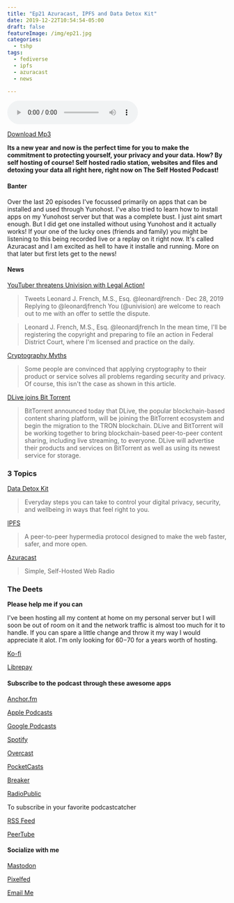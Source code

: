 ```yaml
---
title: "Ep21 Azuracast, IPFS and Data Detox Kit"
date: 2019-12-22T10:54:54-05:00
draft: false
featureImage: /img/ep21.jpg 
categories:
  - tshp
tags:
  - fediverse
  - ipfs
  - azuracast
  - news

---
```


<audio controls>
    <source src="https://archive.org/download/tshp-Ep21/tshp-Ep21.mp3">
    </audio>
    
[Download Mp3](https://archive.org/download/tshp-Ep21/tshp-Ep21.mp3) 

**Its a new year and now is the perfect time for you to make the commitment to protecting yourself, your privacy and your data. How? By self hosting of course! Self hosted radio station, websites and files and detoxing your data all right here, right now on The Self Hosted Podcast!**

#### Banter
Over the last 20 episodes I've focussed primarily on apps that can be installed and used through Yunohost. I've also tried to learn how to install apps on my Yunohost server but that was a complete bust. I just aint smart enough. But I did get one installed without using Yunohost and it actually works! If your one of the lucky ones (friends and family) you might be listening to this being recorded live or a replay on it right now. It's called Azuracast and I am excited as hell to have it installe and running. More on that later but first lets get to the news!
#### News
[YouTuber threatens Univision with Legal Action!](https://reclaimthenet.org/leonard-french-univsion-dmca-copyright/)

>Tweets
Leonard J. French, M.S., Esq. @leonardjfrench
 · Dec 28, 2019
Replying to @leonardjfrench
You (@univision) are welcome to reach out to me with an offer to settle the dispute.

>Leonard J. French, M.S., Esq. @leonardjfrench
In the mean time, I'll be registering the copyright and preparing to file an action in Federal District Court, where I'm licensed and practice on the daily.

[Cryptography Myths](https://infosec-handbook.eu/blog/crypto-myths/)

>Some people are convinced that applying cryptography to their product or service solves all problems regarding security and privacy. Of course, this isn't the case as shown in this article.

[DLive joins Bit Torrent](https://community.dlive.tv/2019/12/30/dlive-joins-bittorrent-ecosystem-and-begins-migration-to-tron-blockchain/)

>BitTorrent announced today that DLive, the popular blockchain-based content sharing platform, will be joining the BitTorrent ecosystem and begin the migration to the TRON blockchain. DLive and BitTorrent will be working together to bring blockchain-based peer-to-peer content sharing, including live streaming, to everyone. DLive will advertise their products and services on BitTorrent as well as using its newest service for storage.
### 3 Topics
[Data Detox Kit](https://datadetoxkit.org/en/home)

>Everyday steps you can take to control your digital privacy, security, and wellbeing in ways that feel right to you.

[IPFS](https://ipfs.io)

>A peer-to-peer hypermedia protocol designed to make the web faster, safer, and more open.

[Azuracast](https://www.azuracast.com/)

>Simple, Self-Hosted Web Radio 

### The Deets
**Please help me if you can**

I've been hosting all my content at home on my personal server but I will soon be out of room on it and the network traffic is almost too much for it to handle. If you can spare a little change and throw it my way I would appreciate it alot. I'm only looking for $60-$70 for a years worth of hosting.

[Ko-fi](https://ko-fi.com/F2F212XG4)

[Librepay](https://liberapay.com/UnkleBonehead/donate) 
#### Subscribe to the podcast through these awesome apps
[Anchor.fm](https://anchor.fm/tshp) 

[Apple Podcasts](https://podcasts.apple.com/us/podcast/the-self-hosted-podcast/id1475373050?uo=4)

[Google Podcasts](https://www.google.com/podcasts?feed=aHR0cHM6Ly9hbmNob3IuZm0vcy9kMTY2MzljL3BvZGNhc3QvcnNz) 

[Spotify](https://open.spotify.com/show/74hCRKAt2WcjbUzaI2sEwS)

[Overcast](https://overcast.fm/itunes1475373050/the-self-hosted-podcast) 

[PocketCasts](https://pca.st/95Qa) 

[Breaker](https://www.breaker.audio/the-self-hosted-podcast) 

[RadioPublic](https://radiopublic.com/the-self-hosted-podcast-6pV35L)

To subscribe in your favorite podcastcatcher 

[RSS Feed](https://anchor.fm/s/d16639c/podcast/rss) 

[PeerTube](https://peertube.boneheadmedia.com) 

#### Socialize with me
[Mastodon](https://mastodon.social/@unklebonehead) 

[Pixelfed](https://pixelfed.social/unklebonehead) 

[Email Me](mailto:unklebonehead@nixnet.email) 